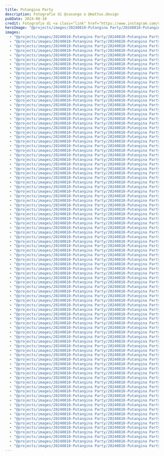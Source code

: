 ```yaml
---
title: Putangina Party
description: Fotografie di @casungo e @mattus.design
pubDate: 2024-08-10
credit: Fotografie di <a class="link" href="https://www.instagram.com/casungo/">@casungo</a> e <a class="link" href="https://www.instagram.com/mattus.design/">@mattus.design</a>
heroImage: "@projects/images/20240810-Putangina Party/20240810-Putangina Party_hero.jpg"
images:
  - "@projects/images/20240810-Putangina Party/20240810-Putangina Party_1.jpg"
  - "@projects/images/20240810-Putangina Party/20240810-Putangina Party_2.jpg"
  - "@projects/images/20240810-Putangina Party/20240810-Putangina Party_3.jpg"
  - "@projects/images/20240810-Putangina Party/20240810-Putangina Party_4.jpg"
  - "@projects/images/20240810-Putangina Party/20240810-Putangina Party_5.jpg"
  - "@projects/images/20240810-Putangina Party/20240810-Putangina Party_6.jpg"
  - "@projects/images/20240810-Putangina Party/20240810-Putangina Party_7.jpg"
  - "@projects/images/20240810-Putangina Party/20240810-Putangina Party_8.jpg"
  - "@projects/images/20240810-Putangina Party/20240810-Putangina Party_9.jpg"
  - "@projects/images/20240810-Putangina Party/20240810-Putangina Party_10.jpg"
  - "@projects/images/20240810-Putangina Party/20240810-Putangina Party_11.jpg"
  - "@projects/images/20240810-Putangina Party/20240810-Putangina Party_12.jpg"
  - "@projects/images/20240810-Putangina Party/20240810-Putangina Party_13.jpg"
  - "@projects/images/20240810-Putangina Party/20240810-Putangina Party_14.jpg"
  - "@projects/images/20240810-Putangina Party/20240810-Putangina Party_15.jpg"
  - "@projects/images/20240810-Putangina Party/20240810-Putangina Party_16.jpg"
  - "@projects/images/20240810-Putangina Party/20240810-Putangina Party_17.jpg"
  - "@projects/images/20240810-Putangina Party/20240810-Putangina Party_18.jpg"
  - "@projects/images/20240810-Putangina Party/20240810-Putangina Party_19.jpg"
  - "@projects/images/20240810-Putangina Party/20240810-Putangina Party_20.jpg"
  - "@projects/images/20240810-Putangina Party/20240810-Putangina Party_21.jpg"
  - "@projects/images/20240810-Putangina Party/20240810-Putangina Party_22.jpg"
  - "@projects/images/20240810-Putangina Party/20240810-Putangina Party_23.jpg"
  - "@projects/images/20240810-Putangina Party/20240810-Putangina Party_24.jpg"
  - "@projects/images/20240810-Putangina Party/20240810-Putangina Party_25.jpg"
  - "@projects/images/20240810-Putangina Party/20240810-Putangina Party_26.jpg"
  - "@projects/images/20240810-Putangina Party/20240810-Putangina Party_27.jpg"
  - "@projects/images/20240810-Putangina Party/20240810-Putangina Party_28.jpg"
  - "@projects/images/20240810-Putangina Party/20240810-Putangina Party_29.jpg"
  - "@projects/images/20240810-Putangina Party/20240810-Putangina Party_30.jpg"
  - "@projects/images/20240810-Putangina Party/20240810-Putangina Party_31.jpg"
  - "@projects/images/20240810-Putangina Party/20240810-Putangina Party_32.jpg"
  - "@projects/images/20240810-Putangina Party/20240810-Putangina Party_33.jpg"
  - "@projects/images/20240810-Putangina Party/20240810-Putangina Party_34.jpg"
  - "@projects/images/20240810-Putangina Party/20240810-Putangina Party_35.jpg"
  - "@projects/images/20240810-Putangina Party/20240810-Putangina Party_36.jpg"
  - "@projects/images/20240810-Putangina Party/20240810-Putangina Party_37.jpg"
  - "@projects/images/20240810-Putangina Party/20240810-Putangina Party_38.jpg"
  - "@projects/images/20240810-Putangina Party/20240810-Putangina Party_39.jpg"
  - "@projects/images/20240810-Putangina Party/20240810-Putangina Party_40.jpg"
  - "@projects/images/20240810-Putangina Party/20240810-Putangina Party_41.jpg"
  - "@projects/images/20240810-Putangina Party/20240810-Putangina Party_42.jpg"
  - "@projects/images/20240810-Putangina Party/20240810-Putangina Party_43.jpg"
  - "@projects/images/20240810-Putangina Party/20240810-Putangina Party_44.jpg"
  - "@projects/images/20240810-Putangina Party/20240810-Putangina Party_45.jpg"
  - "@projects/images/20240810-Putangina Party/20240810-Putangina Party_46.jpg"
  - "@projects/images/20240810-Putangina Party/20240810-Putangina Party_47.jpg"
  - "@projects/images/20240810-Putangina Party/20240810-Putangina Party_48.jpg"
  - "@projects/images/20240810-Putangina Party/20240810-Putangina Party_49.jpg"
  - "@projects/images/20240810-Putangina Party/20240810-Putangina Party_50.jpg"
  - "@projects/images/20240810-Putangina Party/20240810-Putangina Party_51.jpg"
  - "@projects/images/20240810-Putangina Party/20240810-Putangina Party_52.jpg"
  - "@projects/images/20240810-Putangina Party/20240810-Putangina Party_53.jpg"
  - "@projects/images/20240810-Putangina Party/20240810-Putangina Party_54.jpg"
  - "@projects/images/20240810-Putangina Party/20240810-Putangina Party_55.jpg"
  - "@projects/images/20240810-Putangina Party/20240810-Putangina Party_56.jpg"
  - "@projects/images/20240810-Putangina Party/20240810-Putangina Party_57.jpg"
  - "@projects/images/20240810-Putangina Party/20240810-Putangina Party_58.jpg"
  - "@projects/images/20240810-Putangina Party/20240810-Putangina Party_59.jpg"
  - "@projects/images/20240810-Putangina Party/20240810-Putangina Party_60.jpg"
  - "@projects/images/20240810-Putangina Party/20240810-Putangina Party_61.jpg"
  - "@projects/images/20240810-Putangina Party/20240810-Putangina Party_62.jpg"
  - "@projects/images/20240810-Putangina Party/20240810-Putangina Party_63.jpg"
  - "@projects/images/20240810-Putangina Party/20240810-Putangina Party_64.jpg"
  - "@projects/images/20240810-Putangina Party/20240810-Putangina Party_65.jpg"
  - "@projects/images/20240810-Putangina Party/20240810-Putangina Party_66.jpg"
  - "@projects/images/20240810-Putangina Party/20240810-Putangina Party_67.jpg"
  - "@projects/images/20240810-Putangina Party/20240810-Putangina Party_68.jpg"
  - "@projects/images/20240810-Putangina Party/20240810-Putangina Party_69.jpg"
  - "@projects/images/20240810-Putangina Party/20240810-Putangina Party_70.jpg"
  - "@projects/images/20240810-Putangina Party/20240810-Putangina Party_71.jpg"
  - "@projects/images/20240810-Putangina Party/20240810-Putangina Party_72.jpg"
  - "@projects/images/20240810-Putangina Party/20240810-Putangina Party_73.jpg"
  - "@projects/images/20240810-Putangina Party/20240810-Putangina Party_74.jpg"
  - "@projects/images/20240810-Putangina Party/20240810-Putangina Party_75.jpg"
  - "@projects/images/20240810-Putangina Party/20240810-Putangina Party_76.jpg"
  - "@projects/images/20240810-Putangina Party/20240810-Putangina Party_77.jpg"
  - "@projects/images/20240810-Putangina Party/20240810-Putangina Party_78.jpg"
  - "@projects/images/20240810-Putangina Party/20240810-Putangina Party_79.jpg"
  - "@projects/images/20240810-Putangina Party/20240810-Putangina Party_80.jpg"
  - "@projects/images/20240810-Putangina Party/20240810-Putangina Party_81.jpg"
  - "@projects/images/20240810-Putangina Party/20240810-Putangina Party_82.jpg"
  - "@projects/images/20240810-Putangina Party/20240810-Putangina Party_83.jpg"
  - "@projects/images/20240810-Putangina Party/20240810-Putangina Party_84.jpg"
  - "@projects/images/20240810-Putangina Party/20240810-Putangina Party_85.jpg"
  - "@projects/images/20240810-Putangina Party/20240810-Putangina Party_86.jpg"
  - "@projects/images/20240810-Putangina Party/20240810-Putangina Party_87.jpg"
  - "@projects/images/20240810-Putangina Party/20240810-Putangina Party_88.jpg"
  - "@projects/images/20240810-Putangina Party/20240810-Putangina Party_89.jpg"
  - "@projects/images/20240810-Putangina Party/20240810-Putangina Party_90.jpg"
  - "@projects/images/20240810-Putangina Party/20240810-Putangina Party_91.jpg"
---
```

